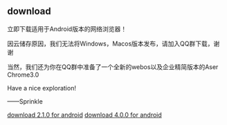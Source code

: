 ## download
立即下载适用于Android版本的网络浏览器！

因云储存原因，我们无法将Windows，Macos版本发布，请加入QQ群下载，谢谢

当然，我们还为你在QQ群中准备了一个全新的webos以及企业精简版本的Aser Chrome3.0

Have a nice exploration!

——Sprinkle

<body>
	<a href="/download/AC a.apk">download 2.1.0 for android</a>
	<a href="/download/Ac4.apk">download 4.0.0 for android</a>
  

